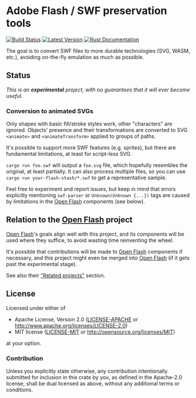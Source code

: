 # Adobe Flash / SWF preservation tools

[![Build Status](https://travis-ci.com/lykenware/flashback.svg?branch=master)](https://travis-ci.com/lykenware/flashback)
[![Latest Version](https://img.shields.io/crates/v/flashback.svg)](https://crates.io/crates/flashback)
[![Rust Documentation](https://img.shields.io/badge/api-rustdoc-blue.svg)](https://docs.rs/flashback)

The goal is to convert SWF files to more durable technologies (SVG, WASM, etc.),
avoiding on-the-fly emulation as much as possible.

## Status

*This is an **experimental** project, with no guarantees that it will ever become useful.*

### Conversion to animated SVGs

Only shapes with basic fill/stroke styles work, other "characters" are ignored.
Objects' presence and their transformations are converted to SVG `<animate>`
and `<animateTransform>` applied to groups of paths.

It's possible to support more SWF features (e.g. sprites), but there are
fundamental limitations, at least for script-less SVG.

`cargo run foo.swf` will output a `foo.svg` file, which hopefully resembles
the original, at least partially. It can also process multiple files, so you
can use `cargo run your-flash-stash/*.swf` to get a representative sample.

Feel free to experiment and report issues, but keep in mind that errors
explicitly mentioning `swf-parser` or `Unknown(Unknown {...})` tags are
caused by limitations in the [Open Flash] components (see below).

## Relation to the [Open Flash] project

[Open Flash]'s goals align well with this project, and its components will be
used where they suffice, to avoid wasting time reinventing the wheel.

It's possible that contributions will be made to [Open Flash] components if
necessary, and this project might even be merged into [Open Flash]
(if it gets past the experimental stage).

See also their ["Related projects"](https://github.com/open-flash/open-flash#related-projects) section.

[Open Flash]: https://github.com/open-flash/open-flash#open-flash

## License

Licensed under either of

 * Apache License, Version 2.0 ([LICENSE-APACHE](LICENSE-APACHE) or http://www.apache.org/licenses/LICENSE-2.0)
 * MIT license ([LICENSE-MIT](LICENSE-MIT) or http://opensource.org/licenses/MIT)

at your option.

### Contribution

Unless you explicitly state otherwise, any contribution intentionally submitted
for inclusion in this crate by you, as defined in the Apache-2.0 license, shall
be dual licensed as above, without any additional terms or conditions.
